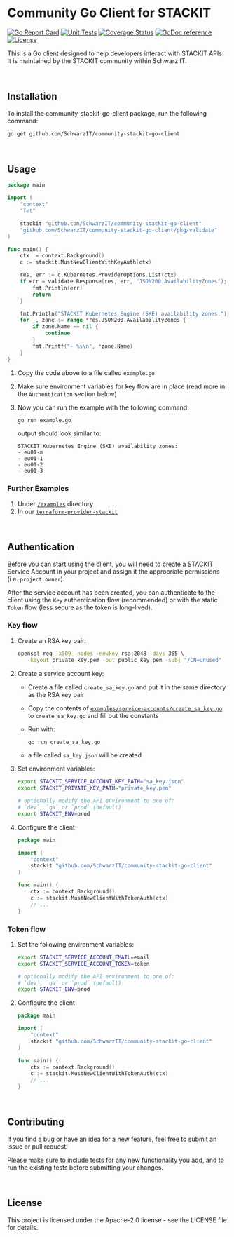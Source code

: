 # Community Go Client for STACKIT

[![Go Report Card](https://goreportcard.com/badge/github.com/SchwarzIT/community-stackit-go-client)](https://goreportcard.com/report/github.com/SchwarzIT/community-stackit-go-client) [![Unit Tests](https://github.com/SchwarzIT/community-stackit-go-client/actions/workflows/tests.yml/badge.svg)](https://github.com/SchwarzIT/community-stackit-go-client/actions/workflows/tests.yml) [![Coverage Status](https://coveralls.io/repos/github/SchwarzIT/community-stackit-go-client/badge.svg?branch=main)](https://coveralls.io/github/SchwarzIT/community-stackit-go-client?branch=main) [![GoDoc reference](https://img.shields.io/badge/godoc-reference-blue.svg)](https://pkg.go.dev/github.com/SchwarzIT/community-stackit-go-client) [![License](https://img.shields.io/badge/License-Apache_2.0-lightgray.svg)](https://opensource.org/licenses/Apache-2.0)

This is a Go client designed to help developers interact with STACKIT APIs. It is maintained by the STACKIT community within Schwarz IT.

&nbsp;

## Installation

To install the community-stackit-go-client package, run the following command:

```bash
go get github.com/SchwarzIT/community-stackit-go-client
```

&nbsp;

## Usage

```go
package main

import (
    "context"
    "fmt"

    stackit "github.com/SchwarzIT/community-stackit-go-client"
    "github.com/SchwarzIT/community-stackit-go-client/pkg/validate"
)

func main() {
    ctx := context.Background()
    c := stackit.MustNewClientWithKeyAuth(ctx)

    res, err := c.Kubernetes.ProviderOptions.List(ctx)
    if err = validate.Response(res, err, "JSON200.AvailabilityZones"); err != nil {
        fmt.Println(err)
        return
    }

    fmt.Println("STACKIT Kubernetes Engine (SKE) availability zones:")
    for _, zone := range *res.JSON200.AvailabilityZones {
        if zone.Name == nil {
            continue
        }
        fmt.Printf("- %s\n", *zone.Name)
    }
}
```

1. Copy the code above to a file called `example.go`

2. Make sure environment variables for key flow are in place (read more in the `Authentication` section below)

3. Now you can run the example with the following command:

    ```bash
    go run example.go
    ```

    output should look similar to:

    ```text
    STACKIT Kubernetes Engine (SKE) availability zones:
    - eu01-m
    - eu01-1
    - eu01-2
    - eu01-3
    ```

### Further Examples

1. Under [`/examples`](https://github.com/SchwarzIT/community-stackit-go-client/tree/main/examples) directory
2. In our [`terraform-provider-stackit`](https://github.com/SchwarzIT/terraform-provider-stackit)

&nbsp;

## Authentication

Before you can start using the client, you will need to create a STACKIT Service Account in your project and assign it the appropriate permissions (i.e. `project.owner`).

After the service account has been created, you can authenticate to the client using the `Key` authentication flow (recommended) or with the static `Token` flow (less secure as the token is long-lived).

### Key flow

1. Create an RSA key pair:

   ```bash
   openssl req -x509 -nodes -newkey rsa:2048 -days 365 \
      -keyout private_key.pem -out public_key.pem -subj "/CN=unused"
   ```

2. Create a service account key:

   - Create a file called `create_sa_key.go` and put it in the same directory as the RSA key pair

   - Copy the contents of [`examples/service-accounts/create_sa_key.go`](https://raw.githubusercontent.com/SchwarzIT/community-stackit-go-client/main/examples/service-accounts/create_sa_key.go) to `create_sa_key.go` and fill out the constants

   - Run with:  

        ```bash
        go run create_sa_key.go
        ```

   - a file called `sa_key.json` will be created

3. Set environment variables:

   ```bash
   export STACKIT_SERVICE_ACCOUNT_KEY_PATH="sa_key.json"
   export STACKIT_PRIVATE_KEY_PATH="private_key.pem"

   # optionally modify the API environment to one of:
   # `dev`, `qa` or `prod` (default)
   export STACKIT_ENV=prod
   ```

4. Configure the client

   ```go
   package main

   import (
       "context"
       stackit "github.com/SchwarzIT/community-stackit-go-client"
   )

   func main() {
       ctx := context.Background()
       c := stackit.MustNewClientWithTokenAuth(ctx)
       // ...
   }
   ```

### Token flow

1. Set the following environment variables:

    ```bash
    export STACKIT_SERVICE_ACCOUNT_EMAIL=email
    export STACKIT_SERVICE_ACCOUNT_TOKEN=token

    # optionally modify the API environment to one of:
    # `dev`, `qa` or `prod` (default)
    export STACKIT_ENV=prod
    ```

2. Configure the client

   ```go
   package main

   import (
       "context"
       stackit "github.com/SchwarzIT/community-stackit-go-client"
   )

   func main() {
       ctx := context.Background()
       c := stackit.MustNewClientWithTokenAuth(ctx)
       // ...
   }
   ```

&nbsp;

## Contributing

If you find a bug or have an idea for a new feature, feel free to submit an issue or pull request!

Please make sure to include tests for any new functionality you add, and to run the existing tests before submitting your changes.

&nbsp;

## License

This project is licensed under the Apache-2.0 license - see the LICENSE file for details.
